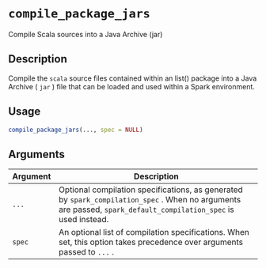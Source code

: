 # `compile_package_jars`

Compile Scala sources into a Java Archive (jar)


## Description

Compile the `scala` source files contained within an list() package
 into a Java Archive ( `jar` ) file that can be loaded and used within
 a Spark environment.


## Usage

```r
compile_package_jars(..., spec = NULL)
```


## Arguments

Argument      |Description
------------- |----------------
`...`     |     Optional compilation specifications, as generated by `spark_compilation_spec` . When no arguments are passed, `spark_default_compilation_spec` is used instead.
`spec`     |     An optional list of compilation specifications. When set, this option takes precedence over arguments passed to `...` .


